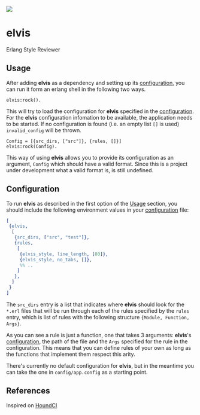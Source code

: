 ![](http://www.reactiongifs.com/wp-content/uploads/2013/01/elvis-dance.gif)

# elvis

Erlang Style Reviewer

## Usage

After adding **elvis** as a dependency and setting up its [configuration](#configutation), you can run it
form an erlang shell in the following two ways.

```
elvis:rock().
```

This will try to load the configuration for **elvis** specified in the [configuration](http://www.erlang.org/doc/man/config.html).
For the **elvis** configuration infomation to be available, the application needs to be started. If no configuration is found
(i.e. an empty list `[]` is used) `invalid_config` will be thrown.

```
Config = [{src_dirs, ["src"]}, {rules, []}]
elvis:rock(Config).
```

This way of using **elvis** allows you to provide its configuration as an argument, `Config` which should have
a valid format. Since this is a project under development what a valid format is, is still undefined.

## Configuration

To run **elvis** as described in the first option of the [Usage](#usage) section, you should include the following
environment values in your [configuration](http://www.erlang.org/doc/man/config.html) file:

```erlang
[
 {elvis,
  [
   {src_dirs, ["src", "test"]},
   {rules,
    [
     {elvis_style, line_length, [80]},
     {elvis_style, no_tabs, []},
     %% ..
    ]
   },
  ]
 }
]
```

The `src_dirs` entry is a list that indicates where **elvis** should look for the `*.erl` files that will be run through
each of the rules specified by the `rules` entry, which is list of rules with the following structure `{Module, Function, Args}`.

As you can see a rule is just a function, one that takes 3 arguments: **elvis**'s [configuration](#configuration), the path of the file and the
`Args` specified for the rule in the configuration. This means that you can define rules of your own as long as the functions
that implement them respect this arity.

There's currently no default configuration for **elvis**, but in the meantime you can take the one in `config/app.config`
as a starting point.

## References

Inspired on [HoundCI][houndci]

  [houndci]: https://houndci.com/
